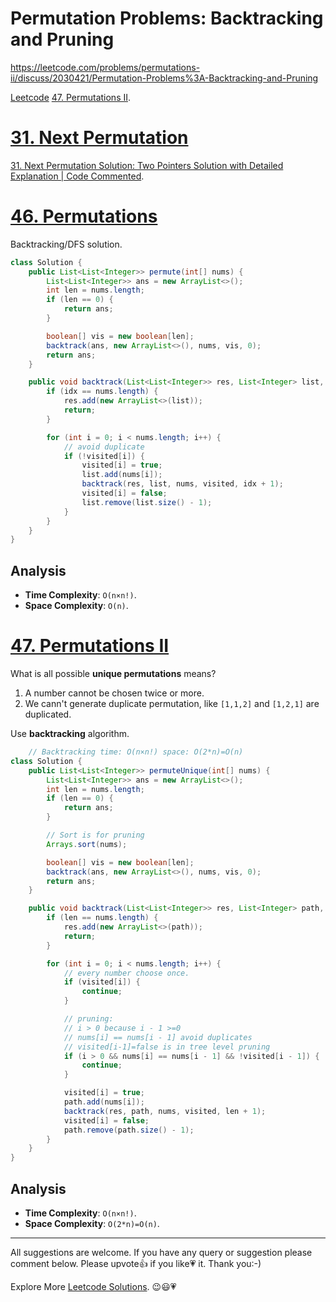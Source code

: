 # Permutation Problems: Backtracking and Pruning 

https://leetcode.com/problems/permutations-ii/discuss/2030421/Permutation-Problems%3A-Backtracking-and-Pruning

[Leetcode](https://leetcode.com/) [47. Permutations II](https://leetcode.com/problems/permutations-ii/).

# [31. Next Permutation](https://leetcode.com/problems/next-permutation/)

[31. Next Permutation Solution: Two Pointers Solution with Detailed Explanation | Code Commented](https://leetcode.com/problems/next-permutation/discuss/1908463/java-two-pointers-solution-with-detailed-explanation-code-commented).

# [46. Permutations](https://leetcode.com/problems/permutations/)

Backtracking/DFS solution.

```java
class Solution {
    public List<List<Integer>> permute(int[] nums) {
        List<List<Integer>> ans = new ArrayList<>();
        int len = nums.length;
        if (len == 0) {
            return ans;
        }

        boolean[] vis = new boolean[len];
        backtrack(ans, new ArrayList<>(), nums, vis, 0);
        return ans;
    }

    public void backtrack(List<List<Integer>> res, List<Integer> list, int[] nums, boolean[] visited, int idx) {
        if (idx == nums.length) {
            res.add(new ArrayList<>(list));
            return;
        }

        for (int i = 0; i < nums.length; i++) {
            // avoid duplicate
            if (!visited[i]) {
                visited[i] = true;
                list.add(nums[i]);
                backtrack(res, list, nums, visited, idx + 1);
                visited[i] = false;
                list.remove(list.size() - 1);
            }
        }
    }
}
```

## Analysis

- **Time Complexity**: `O(n×n!)`.
- **Space Complexity**: `O(n)`.


# [47. Permutations II](https://leetcode.com/problems/permutations-ii/)

What is all possible **unique permutations** means?

1. A number cannot be chosen twice or more.
2. We cann't generate duplicate permutation, like `[1,1,2]` and `[1,2,1]` are duplicated.

Use **backtracking** algorithm. 

```java
    // Backtracking time: O(n×n!) space: O(2*n)=O(n)
class Solution {
    public List<List<Integer>> permuteUnique(int[] nums) {
        List<List<Integer>> ans = new ArrayList<>();
        int len = nums.length;
        if (len == 0) {
            return ans;
        }

        // Sort is for pruning
        Arrays.sort(nums);

        boolean[] vis = new boolean[len];
        backtrack(ans, new ArrayList<>(), nums, vis, 0);
        return ans;
    }

    public void backtrack(List<List<Integer>> res, List<Integer> path, int[] nums, boolean[] visited, int len) {
        if (len == nums.length) {
            res.add(new ArrayList<>(path));
            return;
        }

        for (int i = 0; i < nums.length; i++) {
            // every number choose once.
            if (visited[i]) {
                continue;
            }

            // pruning:
            // i > 0 because i - 1 >=0
            // nums[i] == nums[i - 1] avoid duplicates
            // visited[i-1]=false is in tree level pruning
            if (i > 0 && nums[i] == nums[i - 1] && !visited[i - 1]) {
                continue;
            }

            visited[i] = true;
            path.add(nums[i]);
            backtrack(res, path, nums, visited, len + 1);
            visited[i] = false;
            path.remove(path.size() - 1);
        }
    }
}
```

## Analysis

- **Time Complexity**: `O(n×n!)`.
- **Space Complexity**: `O(2*n)=O(n)`.


------------

All suggestions are welcome. 
If you have any query or suggestion please comment below.
Please upvote👍 if you like💗 it. Thank you:-)

Explore More [Leetcode Solutions](https://leetcode.com/discuss/general-discussion/1868912/My-Leetcode-Solutions-All-In-One). 😉😃💗

